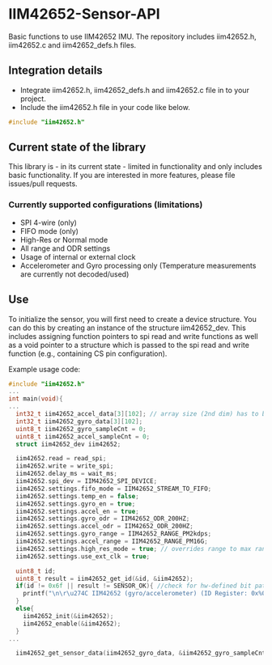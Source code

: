 # IIM42652-Sensor-API
Basic functions to use IIM42652 IMU.
The repository includes iim42652.h, iim42652.c and iim42652_defs.h files.

## Integration details

- Integrate iim42652.h, iim42652_defs.h and iim42652.c file in to your project.
- Include the iim42652.h file in your code like below.

```c
#include "iim42652.h"
```

## Current state of the library
This library is - in its current state - limited in functionality and only includes basic functionality. If you are interested in more features, please file issues/pull requests.

### Currently supported configurations (limitations)
- SPI 4-wire (only)
- FIFO mode (only)
- High-Res or Normal mode
- All range and ODR settings
- Usage of internal or external clock
- Accelerometer and Gyro processing only (Temperature measurements are currently not decoded/used)

## Use
To initialize the sensor, you will first need to create a device structure. You 
can do this by creating an instance of the structure iim42652_dev. This includes assigning function pointers to spi read and write functions as well as a void pointer to a structure which is passed to the spi read and write function (e.g., containing CS pin configuration).

Example usage code:

```c
#include "iim42652.h"
...
int main(void){
...
  int32_t iim42652_accel_data[3][102]; // array size (2nd dim) has to be passed to fifo read function
  int32_t iim42652_gyro_data[3][102];  
  uint8_t iim42652_gyro_sampleCnt = 0;
  uint8_t iim42652_accel_sampleCnt = 0;
  struct iim42652_dev iim42652;

  iim42652.read = read_spi;
  iim42652.write = write_spi;
  iim42652.delay_ms = wait_ms;
  iim42652.spi_dev = IIM42652_SPI_DEVICE;
  iim42652.settings.fifo_mode = IIM42652_STREAM_TO_FIFO;
  iim42652.settings.temp_en = false;
  iim42652.settings.gyro_en = true;
  iim42652.settings.accel_en = true;
  iim42652.settings.gyro_odr = IIM42652_ODR_200HZ;  
  iim42652.settings.accel_odr = IIM42652_ODR_200HZ;
  iim42652.settings.gyro_range = IIM42652_RANGE_PM2kdps;
  iim42652.settings.accel_range = IIM42652_RANGE_PM16G;
  iim42652.settings.high_res_mode = true; // overrides range to max range if true
  iim42652.settings.use_ext_clk = true;

  uint8_t id;
  uint8_t result = iim42652_get_id(&id, &iim42652);
  if(id != 0x6f || result != SENSOR_OK){ //check for hw-defined bit pattern
    printf("\n\r\u274C IIM42652 (gyro/accelerometer) (ID Register: 0x%02x, should be: 0x%02x), return code: 0x%02x", id, 0x6f, result);
  }
  else{
    iim42652_init(&iim42652);
    iim42652_enable(&iim42652);
  }
...

  iim42652_get_sensor_data(iim42652_gyro_data, &iim42652_gyro_sampleCnt, iim42652_accel_data, &iim42652_accel_sampleCnt, 102, &iim42652);


```
